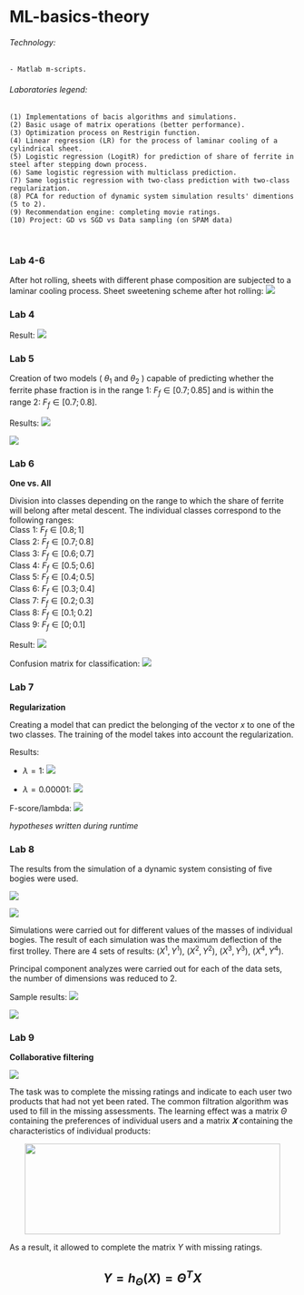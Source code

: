 # ML-basics-theory

###### Technology:
```
- Matlab m-scripts.
```

###### Laboratories legend:
```
(1) Implementations of bacis algorithms and simulations.
(2) Basic usage of matrix operations (better performance).
(3) Optimization process on Restrigin function.
(4) Linear regression (LR) for the process of laminar cooling of a cylindrical sheet.
(5) Logistic regression (LogitR) for prediction of share of ferrite in steel after stepping down process.
(6) Same logistic regression with multiclass prediction.
(7) Same logistic regression with two-class prediction with two-class regularization.
(8) PCA for reduction of dynamic system simulation results' dimentions (5 to 2).
(9) Recommendation engine: completing movie ratings.
(10) Project: GD vs SGD vs Data sampling (on SPAM data)
```
<br>

### Lab 4-6

After hot rolling, sheets with different phase composition are subjected to a laminar cooling process. Sheet sweetening scheme after hot rolling:
![](https://github.com/KrzysiekJa/ML-basics-theory/blob/main/images/sheet_sweetening.png)

### Lab 4

Result:
![](https://github.com/KrzysiekJa/ML-basics-theory/blob/main/images/3Dplot_lin_reg.jpg)

### Lab 5

Creation of two models ( $\theta_1$ and $\theta_2$ ) capable of predicting whether the ferrite phase fraction is in the range 1: $F_f \in  [0.7; 0.85]$ and is within the range 2: $F_f \in [0.7; 0.8]$.

Results:
![](https://github.com/KrzysiekJa/ML-basics-theory/blob/main/images/plot_logistic_reg_1.jpg)

![](https://github.com/KrzysiekJa/ML-basics-theory/blob/main/images/plot_logistic_reg_2.jpg)

### Lab 6

**One vs. All**

Division into classes depending on the range to which the share of ferrite will belong after metal descent. The individual classes correspond to the following ranges:  
Class 1: $F_f \in [0.8; 1]$  
Class 2: $F_f \in [0.7; 0.8]$  
Class 3: $F_f \in [0.6; 0.7]$  
Class 4: $F_f \in [0.5; 0.6]$  
Class 5: $F_f \in [0.4; 0.5]$  
Class 6: $F_f \in [0.3; 0.4]$  
Class 7: $F_f \in [0.2; 0.3]$  
Class 8: $F_f \in [0.1; 0.2]$  
Class 9: $F_f \in [0; 0.1]$  

Result:
![](https://github.com/KrzysiekJa/ML-basics-theory/blob/main/images/plot_multiclass_logistic_reg.jpg)

Confusion matrix for classification:
![](https://github.com/KrzysiekJa/ML-basics-theory/blob/main/images/confusion_matrix_multiclass.png)

### Lab 7

**Regularization**

Creating a model that can predict the belonging of the vector *x* to one of the two classes. The training of the model takes into account the regularization.

Results:

* $\lambda = 1$:
![](https://github.com/KrzysiekJa/ML-basics-theory/blob/main/images/regulatization_lambda_1.jpg)

* $\lambda = 0.00001$: 
![](https://github.com/KrzysiekJa/ML-basics-theory/blob/main/images/regulatization_lambda_0_00001.jpg)

F-score/lambda:
![](https://github.com/KrzysiekJa/ML-basics-theory/blob/main/images/plot_regularization_lambda.jpg)

*hypotheses written during runtime*

### Lab 8

The results from the simulation of a dynamic system consisting of five bogies were used.

![](https://github.com/KrzysiekJa/ML-basics-theory/blob/main/images/scratch_pca.png)

![](https://github.com/KrzysiekJa/ML-basics-theory/blob/main/images/equation_pca.png)

Simulations were carried out for different values of the masses of individual bogies. The result of each simulation was the maximum deflection of the first trolley. There are 4 sets of results: $(X^1, Y^1)$, $(X^2, Y^2)$, $(X^3, Y^3)$, $(X^4, Y^4)$.  

Principal component analyzes were carried out for each of the data sets, the number of dimensions was reduced to 2.  

Sample results:
![](https://github.com/KrzysiekJa/ML-basics-theory/blob/main/images/plot_simulation_1_pca.jpg)

![](https://github.com/KrzysiekJa/ML-basics-theory/blob/main/images/plot_simulation_4_pca.jpg)

### Lab 9

**Collaborative filtering**

![](https://github.com/KrzysiekJa/ML-basics-theory/blob/main/images/table_cf.png)

The task was to complete the missing ratings and indicate to each user two products that had not yet been rated. The common filtration algorithm was used to fill in the missing assessments. The learning effect was a matrix $\Theta$ containing the preferences of individual users and a matrix *𝐗* containing the characteristics of individual products:

<p align="center"><img src="https://github.com/KrzysiekJa/ML-basics-theory/blob/main/images/vectors_theta_X_cf.png" width="450" height="160" /></p>

As a result, it allowed to complete the matrix *Y* with missing ratings.

## $$Y = h_{\Theta}(X) = \Theta^T X$$

